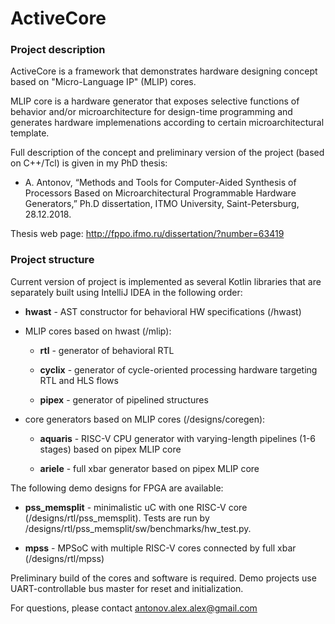 # ActiveCore

### Project description

ActiveCore is a framework that demonstrates hardware designing concept based on "Micro-Language IP" (MLIP) cores.

MLIP core is a hardware generator that exposes selective functions of behavior and/or microarchitecture for design-time programming and generates hardware implemenations according to certain microarchitectural template.

Full description of the concept and preliminary version of the project (based on C++/Tcl) is given in my PhD thesis:

* A. Antonov, “Methods and Tools for Computer-Aided Synthesis of Processors Based on Microarchitectural Programmable Hardware Generators,” Ph.D dissertation, ITMO University, Saint-Petersburg, 28.12.2018.

Thesis web page: http://fppo.ifmo.ru/dissertation/?number=63419

### Project structure

Current version of project is implemented as several Kotlin libraries that are separately built using IntelliJ IDEA in the following order:

* **hwast** - AST constructor for behavioral HW specifications (/hwast)

* MLIP cores based on hwast (/mlip):

	* **rtl** - generator of behavioral RTL

	* **cyclix** - generator of cycle-oriented processing hardware targeting RTL and HLS flows

	* **pipex** - generator of pipelined structures

* core generators based on MLIP cores (/designs/coregen):

	* **aquaris** - RISC-V CPU generator with varying-length pipelines (1-6 stages) based on pipex MLIP core

	* **ariele** - full xbar generator based on pipex MLIP core

The following demo designs for FPGA are available:

* **pss_memsplit** - minimalistic uC with one RISC-V core (/designs/rtl/pss_memsplit). Tests are run by /designs/rtl/pss_memsplit/sw/benchmarks/hw_test.py.

* **mpss** - MPSoC with multiple RISC-V cores connected by full xbar (/designs/rtl/mpss)

Preliminary build of the cores and software is required. Demo projects use UART-controllable bus master for reset and initialization.

For questions, please contact antonov.alex.alex@gmail.com
